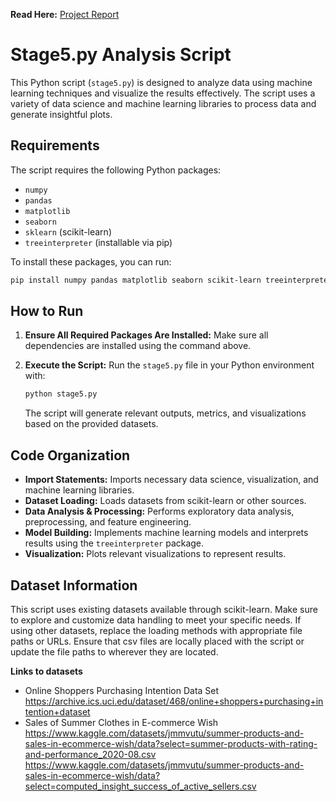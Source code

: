 **Read Here:** [Project Report](https://github.com/Indronil-Prince/ML-Project-E-Commerce-Business-Decisions/blob/main/Phase%205/Stage5_Report_Gamma.pdf)

# Stage5.py Analysis Script

This Python script (`stage5.py`) is designed to analyze data using machine learning techniques and visualize the results effectively. The script uses a variety of data science and machine learning libraries to process data and generate insightful plots.

## Requirements

The script requires the following Python packages:

- `numpy`
- `pandas`
- `matplotlib`
- `seaborn`
- `sklearn` (scikit-learn)
- `treeinterpreter` (installable via pip)

To install these packages, you can run:

```bash
pip install numpy pandas matplotlib seaborn scikit-learn treeinterpreter
```

## How to Run

1. **Ensure All Required Packages Are Installed:** Make sure all dependencies are installed using the command above.

2. **Execute the Script:** Run the `stage5.py` file in your Python environment with:
   ```bash
   python stage5.py
   ```

   The script will generate relevant outputs, metrics, and visualizations based on the provided datasets.

## Code Organization

- **Import Statements:** Imports necessary data science, visualization, and machine learning libraries.
- **Dataset Loading:** Loads datasets from scikit-learn or other sources.
- **Data Analysis & Processing:** Performs exploratory data analysis, preprocessing, and feature engineering.
- **Model Building:** Implements machine learning models and interprets results using the `treeinterpreter` package.
- **Visualization:** Plots relevant visualizations to represent results.

## Dataset Information

This script uses existing datasets available through scikit-learn. Make sure to explore and customize data handling to meet your specific needs. If using other datasets, replace the loading methods with appropriate file paths or URLs. Ensure that csv files are locally placed with the script or update the file paths to wherever they are located.

**Links to datasets**
* Online Shoppers Purchasing Intention Data Set
	https://archive.ics.uci.edu/dataset/468/online+shoppers+purchasing+intention+dataset
* Sales of Summer Clothes in E-commerce Wish
	https://www.kaggle.com/datasets/jmmvutu/summer-products-and-sales-in-ecommerce-wish/data?select=summer-products-with-rating-and-performance_2020-08.csv
	https://www.kaggle.com/datasets/jmmvutu/summer-products-and-sales-in-ecommerce-wish/data?select=computed_insight_success_of_active_sellers.csv
